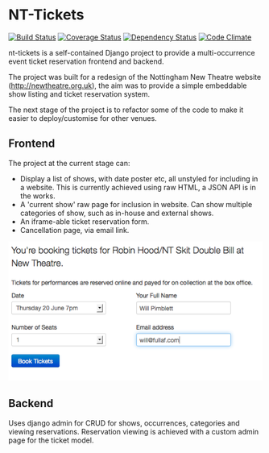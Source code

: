 # NT-Tickets 
[![Build Status](https://travis-ci.org/newtheatre/nt-tickets.svg?branch=master)](https://travis-ci.org/newtheatre/nt-tickets) 
[![Coverage Status](https://coveralls.io/repos/newtheatre/nt-tickets/badge.svg?branch=master&service=github)](https://coveralls.io/github/newtheatre/nt-tickets?branch=master) 
[![Dependency Status](https://gemnasium.com/newtheatre/nt-tickets.svg)](https://gemnasium.com/newtheatre/nt-tickets) 
[![Code Climate](https://codeclimate.com/repos/56745f553a20030110000075/badges/0ebab241446aa317737d/gpa.svg)](https://codeclimate.com/repos/56745f553a20030110000075/feed) 
 
nt-tickets is a self-contained Django project to provide a multi-occurrence event ticket reservation frontend and backend. 
 
The project was built for a redesign of the Nottingham New Theatre website (http://newtheatre.org.uk), the aim was to provide a simple embeddable show listing and ticket reservation system. 
 
The next stage of the project is to refactor some of the code to make it easier to deploy/customise for other venues. 
 
## Frontend 
The project at the current stage can: 
- Display a list of shows, with date poster etc, all unstyled for including in a website. This is currently achieved using raw HTML, a JSON API is in the works. 
- A 'current show' raw page for inclusion in website. Can show multiple categories of show, such as in-house and external shows. 
- An iframe-able ticket reservation form. 
- Cancellation page, via email link. 
 
![Ticket booking screenshot](http://github.com/fullaf/nt-tickets/raw/master/docs/screenshot_frontend.png) 
 
## Backend 
Uses django admin for CRUD for shows, occurrences, categories and viewing reservations. Reservation viewing is achieved with a custom admin page for the ticket model.
